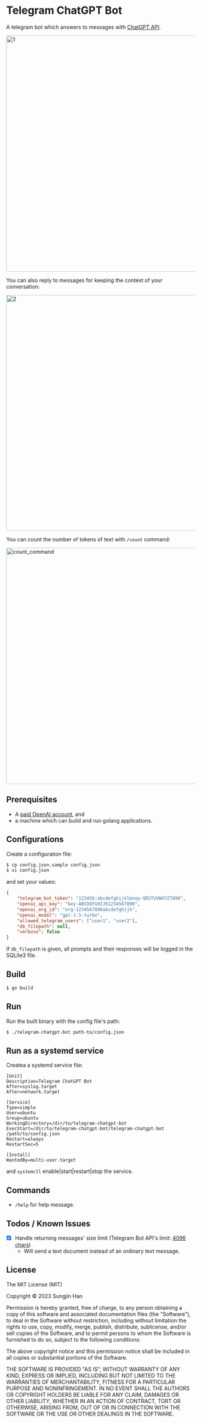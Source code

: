 # Telegram ChatGPT Bot

A telegram bot which answers to messages with [ChatGPT API](https://platform.openai.com/docs/api-reference/chat).

<img width="630" alt="1" src="https://user-images.githubusercontent.com/185988/227860711-fcb9b464-4c11-4de3-94d6-9e3cd68ce0c8.png">

You can also reply to messages for keeping the context of your conversation:

<img width="629" alt="2" src="https://user-images.githubusercontent.com/185988/227860693-a934b46f-6e28-45ff-a566-34ebd94045cf.png">

You can count the number of tokens of text with `/count` command:

<img width="630" alt="count_command" src="https://user-images.githubusercontent.com/185988/230024392-fba2c0b1-ba5e-42db-8a84-9f9653051d00.png">

## Prerequisites

* A [paid OpenAI account](https://openai.com/pricing), and
* a machine which can build and run golang applications.

## Configurations

Create a configuration file:

```bash
$ cp config.json.sample config.json
$ vi config.json
```

and set your values:

```json
{
    "telegram_bot_token": "123456:abcdefghijklmnop-QRSTUVWXYZ7890",
    "openai_api_key": "key-ABCDEFGHIJK1234567890",
    "openai_org_id": "org-1234567890abcdefghijk",
    "openai_model": "gpt-3.5-turbo",
    "allowed_telegram_users": ["user1", "user2"],
    "db_filepath": null,
    "verbose": false
}
```

If `db_filepath` is given, all prompts and their responses will be logged in the SQLite3 file.

## Build

```bash
$ go build
```

## Run

Run the built binary with the config file's path:

```bash
$ ./telegram-chatgpt-bot path-to/config.json
```

## Run as a systemd service

Createa a systemd service file:

```
[Unit]
Description=Telegram ChatGPT Bot
After=syslog.target
After=network.target

[Service]
Type=simple
User=ubuntu
Group=ubuntu
WorkingDirectory=/dir/to/telegram-chatgpt-bot
ExecStart=/dir/to/telegram-chatgpt-bot/telegram-chatgpt-bot /path/to/config.json
Restart=always
RestartSec=5

[Install]
WantedBy=multi-user.target
```

and `systemctl` enable|start|restart|stop the service.

## Commands

- `/help` for help message.

## Todos / Known Issues

- [X] Handle returning messages' size limit (Telegram Bot API's limit: [4096 chars](https://core.telegram.org/bots/api#sendmessage))
  - Will send a text document instead of an ordinary text message.

## License

The MIT License (MIT)

Copyright © 2023 Sungjin Han

Permission is hereby granted, free of charge, to any person obtaining a copy
of this software and associated documentation files (the "Software"), to deal
in the Software without restriction, including without limitation the rights
to use, copy, modify, merge, publish, distribute, sublicense, and/or sell
copies of the Software, and to permit persons to whom the Software is
furnished to do so, subject to the following conditions:

The above copyright notice and this permission notice shall be included in all
copies or substantial portions of the Software.

THE SOFTWARE IS PROVIDED "AS IS", WITHOUT WARRANTY OF ANY KIND, EXPRESS OR
IMPLIED, INCLUDING BUT NOT LIMITED TO THE WARRANTIES OF MERCHANTABILITY,
FITNESS FOR A PARTICULAR PURPOSE AND NONINFRINGEMENT. IN NO EVENT SHALL THE
AUTHORS OR COPYRIGHT HOLDERS BE LIABLE FOR ANY CLAIM, DAMAGES OR OTHER
LIABILITY, WHETHER IN AN ACTION OF CONTRACT, TORT OR OTHERWISE, ARISING FROM,
OUT OF OR IN CONNECTION WITH THE SOFTWARE OR THE USE OR OTHER DEALINGS IN THE
SOFTWARE.

